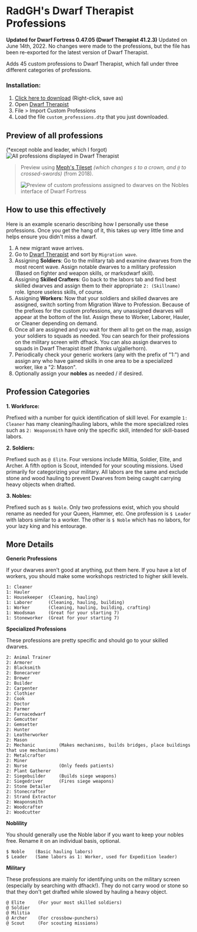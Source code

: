 # RadGH's Dwarf Therapist Professions

**Updated for Dwarf Fortress 0.47.05 (Dwarf Therapist 41.2.3)** 
Updated on June 14th, 2022. No changes were made to the professions, but the file has been re-exported for the latest version of Dwarf Therapist.

Adds 45 custom professions to Dwarf Therapist, which fall under three different categories of professions.

### Installation:

1. [Click here to download](https://raw.githubusercontent.com/RadGH/RadGH-s-Dwarf-Therapist-Professions/master/custom_professions.dtp) (Right-click, save as)
2. Open [Dwarf Therapist](http://www.bay12forums.com/smf/index.php?topic=168411.0)
3. File > Import Custom Professions
4. Load the file `custom_professions.dtp` that you just downloaded.

## Preview of all professions
(*except noble and leader, which I forgot)
![All professions displayed in Dwarf Therapist](https://s3.us-west-2.amazonaws.com/elasticbeanstalk-us-west-2-868470985522/ShareX/2022/06/dwarf-therapist-professions-by-radley.png)

>Preview using [Meph's Tileset](http://www.bay12forums.com/smf/index.php?topic=161047.0) _(which changes `$` to a crown, and `@` to crossed-swords)_ (from 2018).
>
> ![Preview of custom professions assigned to dwarves on the Nobles interface of Dwarf Fortress](https://s3-us-west-2.amazonaws.com/elasticbeanstalk-us-west-2-868470985522/ShareX/2018/05/Dwarf%20Fortress_2018-05-22_00-44-31.png)

## How to use this effectively

Here is an example scenario describing how I personally use these professions. Once you get the hang of it, this takes up very little time and helps ensure you didn't miss a dwarf.

1. A new migrant wave arrives.
2. Go to [Dwarf Therapist](http://www.bay12forums.com/smf/index.php?topic=168411.0) and sort by `Migration wave`.
3. Assigning **Soldiers**: Go to the military tab and examine dwarves from the most recent wave. Assign notable dwarves to a military profession (Based on fighter and weapon skills, or marksdwarf skill).
4. Assigning **Skilled Crafters**: Go back to the labors tab and find best skilled dwarves and assign them to their appropriate `2: (Skillname)` role. Ignore useless skills, of course.
5. Assigning **Workers**: Now that your soldiers and skilled dwarves are assigned, switch sorting from Migration Wave to Profession. Because of the prefixes for the custom professions, any unassigned dwarves will appear at the bottom of the list. Assign these to Worker, Laborer, Hauler, or Cleaner depending on demand.
6. Once all are assigned and you wait for them all to get on the map, assign your soldiers to squads as needed. You can search for their professions on the military screen with dfhack. You can also assign dwarves to squads in Dwarf Therapist itself (thanks u/gjallerhorn).
7. Periodically check your generic workers (any with the prefix of "1:") and assign any who have gained skills in one area to be a specialized worker, like a "2: Mason".
8. Optionally assign your **nobles** as needed / if desired.

## Profession Categories

**1. Workforce:**

Prefixed with a number for quick identification of skill level. For example `1: Cleaner` has many cleaning/hauling labors, while the more specialized roles such as `2: Weaponsmith` have only the specific skill, intended for skill-based labors.

**2. Soldiers:**

Prefixed such as `@ Elite`. Four versions include Militia, Soldier, Elite, and Archer. A fifth option is Scout, intended for your scouting missions. Used primarily for categorizing your military. All labors are the same and exclude stone and wood hauling to prevent Dwarves from being caught carrying heavy objects when drafted.

**3. Nobles:**

Prefixed such as `$ Noble`. Only two professions exist, which you should rename as needed for your Queen, Hammer, etc. One profession is `$ Leader` with labors similar to a worker. The other is `$ Noble` which has no labors, for your lazy king and his entourage.

## More Details

**Generic Professions**

If your dwarves aren't good at anything, put them here. If you have a lot of workers, you should make some workshops restricted to higher skill levels.

```
1: Cleaner
1: Hauler
1: Housekeeper  (Cleaning, hauling)
1: Laborer      (Cleaning, hauling, building)
1: Worker       (Cleaning, hauling, building, crafting)
1: Woodsman     (Great for your starting 7)
1: Stoneworker  (Great for your starting 7)
```

**Specialized Professions**

These professions are pretty specific and should go to your skilled dwarves.

```
2: Animal Trainer
2: Armorer
2: Blacksmith
2: Bonecarver
2: Brewer
2: Builder
2: Carpenter
2: Clothier
2: Cook
2: Doctor
2: Farmer
2: Furnacedwarf
2: Gemcutter
2: Gemsetter
2: Hunter
2: Leatherworker
2: Mason
2: Mechanic         (Makes mechanisms, builds bridges, place buildings that use mechanisms)
2: Metalcrafter
2: Miner
2: Nurse            (Only feeds patients)
2: Plant Gatherer
2: Siegebuilder     (Builds siege weapons)
2: Siegedriver      (Fires siege weapons)
2: Stone Detailer
2: Stonecrafter
2: Strand Extractor
2: Weaponsmith
2: Woodcrafter
2: Woodcutter
```

**Noblility**

You should generally use the Noble labor if you want to keep your nobles free. Rename it on an individual basis, optional.

```
$ Noble    (Basic hauling labors)
$ Leader   (Same labors as 1: Worker, used for Expedition leader)
```

**Military**

These professions are mainly for identifying units on the military screen (especially by searching with dfhack!). They do not carry wood or stone so that they don't get drafted while slowed by hauling a heavy object.

```
@ Elite     (For your most skilled soldiers)
@ Soldier
@ Militia
@ Archer    (For crossbow-punchers)
@ Scout     (For scouting missions)
```
